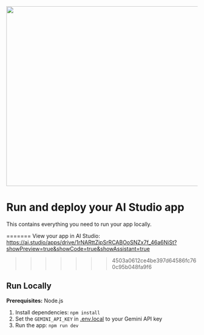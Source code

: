 <div align="center">
<img width="1200" height="475" alt="GHBanner" src="https://github.com/user-attachments/assets/0aa67016-6eaf-458a-adb2-6e31a0763ed6" />
</div>

# Run and deploy your AI Studio app

This contains everything you need to run your app locally.


=======
View your app in AI Studio: https://ai.studio/apps/drive/1rNARttZjpSrRCABOoSNZx7f_46a6NiSt?showPreview=true&showCode=true&showAssistant=true
>>>>>>> 4503a0612ce4be397d64586fc760c95b048fa9f6

## Run Locally

**Prerequisites:**  Node.js


1. Install dependencies:
   `npm install`
2. Set the `GEMINI_API_KEY` in [.env.local](.env.local) to your Gemini API key
3. Run the app:
   `npm run dev`
